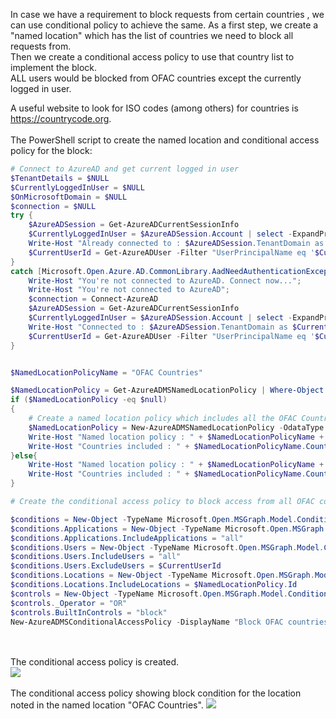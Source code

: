 In case we have a requirement to block requests from certain countries , we can use conditional policy to achieve the same.
As a first step, we create a "named location" which has the list of countries we need to block all requests from. <br>
Then we create a conditional access policy to use that country list to implement the block.<br>
ALL users would be blocked from OFAC countries except the currently logged in user.<br>

A useful website to look for ISO codes (among others) for countries is <a href="https://countrycode.org/usa" target="_blank"> https://countrycode.org</a>.
<br>
<br>
The PowerShell script to create the named location and conditional access policy for the block: 

```powershell
# Connect to AzureAD and get current logged in user
$TenantDetails = $NULL
$CurrentlyLoggedInUser = $NULL
$OnMicrosoftDomain = $NULL
$connection = $NULL
try { 
	$AzureADSession = Get-AzureADCurrentSessionInfo
	$CurrentlyLoggedInUser = $AzureADSession.Account | select -ExpandProperty Id
	Write-Host "Already connected to : $AzureADSession.TenantDomain as $CurrentlyLoggedInUser"
	$CurrentUserId = Get-AzureADUser -Filter "UserPrincipalName eq '$CurrentlyLoggedInUser'" | select -ExpandProperty ObjectId
} 
catch [Microsoft.Open.Azure.AD.CommonLibrary.AadNeedAuthenticationException] { 
	Write-Host "You're not connected to AzureAD. Connect now..."; 
	Write-Host "You're not connected to AzureAD"; 
	$connection = Connect-AzureAD
	$AzureADSession = Get-AzureADCurrentSessionInfo
	$CurrentlyLoggedInUser = $AzureADSession.Account | select -ExpandProperty Id
	Write-Host "Connected to : $AzureADSession.TenantDomain as $CurrentlyLoggedInUser"
	$CurrentUserId = Get-AzureADUser -Filter "UserPrincipalName eq '$CurrentlyLoggedInUser'" | select -ExpandProperty ObjectId
}


$NamedLocationPolicyName = "OFAC Countries"

$NamedLocationPolicy = Get-AzureADMSNamedLocationPolicy | Where-Object {$_.DisplayName -eq $NamedLocationPolicy}
if ($NamedLocationPolicy -eq $null)
{
	# Create a named location policy which includes all the OFAC Countries.
	$NamedLocationPolicy = New-AzureADMSNamedLocationPolicy -OdataType "#microsoft.graph.countryNamedLocation" -DisplayName $NamedLocationPolicyName -CountriesAndRegions "BY","BI","BA","CD","CF","CI","CN","CU","IQ","IR","KP","LR","MD","ME","MK","NI","RU","RS","SD","SS","SY","UA","VE","YE","ZW","AU" -IncludeUnknownCountriesAndRegions $false
	Write-Host "Named location policy : " + $NamedLocationPolicyName + " has been created."
	Write-Host "Countries included : " + $NamedLocationPolicyName.CountriesAndRegions
}else{
	Write-Host "Named location policy : " + $NamedLocationPolicyName + " already exists."
	Write-Host "Countries included : " + $NamedLocationPolicyName.CountriesAndRegions
}

# Create the conditional access policy to block access from all OFAC countries to all apps for all users except the currently logged in user

$conditions = New-Object -TypeName Microsoft.Open.MSGraph.Model.ConditionalAccessConditionSet
$conditions.Applications = New-Object -TypeName Microsoft.Open.MSGraph.Model.ConditionalAccessApplicationCondition
$conditions.Applications.IncludeApplications = "all"
$conditions.Users = New-Object -TypeName Microsoft.Open.MSGraph.Model.ConditionalAccessUserCondition
$conditions.Users.IncludeUsers = "all"
$conditions.Users.ExcludeUsers = $CurrentUserId
$conditions.Locations = New-Object -TypeName Microsoft.Open.MSGraph.Model.ConditionalAccessLocationCondition
$conditions.Locations.IncludeLocations = $NamedLocationPolicy.Id
$controls = New-Object -TypeName Microsoft.Open.MSGraph.Model.ConditionalAccessGrantControls
$controls._Operator = "OR"
$controls.BuiltInControls = "block"
New-AzureADMSConditionalAccessPolicy -DisplayName "Block OFAC countries" -State "Enabled" -Conditions $conditions -GrantControls $controls
```
<br>
<br>
The conditional access policy is created. <br>
<img src="../../../images/o365security/block-ofac-01.png"></img>
<br>
<br>
The conditional access policy showing block condition for the location noted in the named location "OFAC Countries".
<img src="../../../images/o365security/block-ofac-02.png"></img>
<br>